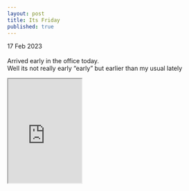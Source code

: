 ```yaml
---
layout: post
title: Its Friday
published: true
---
```

17 Feb 2023
<br>
<br>
Arrived early in the office today. 
<br>
Well its not really early “early” but earlier than my usual lately
<br>
<!--more-->
<iframe src="https://drive.google.com/file/d/1E8l-cDUW3lcrZMYpxn5xukmW41_Ppr33/preview" width="170" height="240" allow="autoplay"></iframe>
